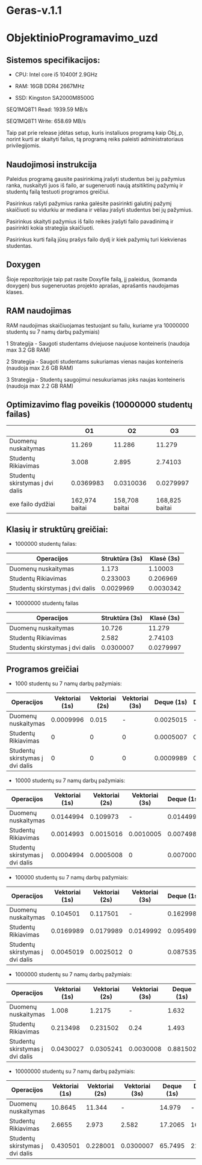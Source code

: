 # Geras-v.1.1
# ObjektinioProgramavimo_uzd
## Sistemos specifikacijos:
* CPU: Intel core i5 10400f 2.9GHz

* RAM: 16GB DDR4 2667MHz

* SSD: Kingston SA2000M8500G 

SEQ1MQ8T1 Read: 1939.59 MB/s

SEQ1MQ8T1 Write: 658.69 MB/s

Taip pat prie release įdėtas setup, kuris instaliuos programą kaip Obj_p, norint kurti ar skaityti failus, tą programą reiks paleisti administratoriaus privilegijomis.

## Naudojimosi instrukcija
Paleidus programą gausite pasirinkimą įrašyti studentus bei jų pažymius ranka, nuskaityti juos iš failo, ar sugeneruoti naują atsitiktinų pažymių ir studentų failą testuoti programos greičiui.

Pasirinkus rašyti pažymius ranka galėsite pasirinkti galutinį pažymį skaičiuoti su vidurkiu ar mediana ir vėliau įrašyti studentus bei jų pažymius.

Pasirinkus skaityti pažymius iš failo reikės įrašyti failo pavadinimą ir pasirinkti kokia strategija skaičiuoti.

Pasirinkus kurti failą jūsų prašys failo dydį ir kiek pažymių turi kiekvienas studentas.

## Doxygen

Šioje repozitorijoje taip pat rasite Doxyfile failą, jį paleidus, (komanda doxygen) bus sugeneruotas projekto aprašas, aprašantis naudojamas klases.

## RAM naudojimas

RAM naudojimas skaičiuojamas testuojant su failu, kuriame yra 10000000 studentų su 7 namų darbų pažymiais)

1 Strategija - Saugoti studentams dviejuose naujuose konteineris (naudoja max 3.2 GB RAM)

2 Strategija - Saugoti studentams sukuriamas vienas naujas konteineris (naudoja max 2.6 GB RAM)

3 Strategija - Studentų saugojimui nesukuriamas joks naujas konteineris (naudoja max 2.2 GB RAM) 

## Optimizavimo flag poveikis (10000000 studentų failas)

|                                 | O1        | O2        | O3        |
|---------------------------------|-----------|-----------|-----------|
| Duomenų nuskaitymas             | 11.269    | 11.286    | 11.279    |
| Studentų Rikiavimas             | 3.008     | 2.895     | 2.74103   |
| Studentų skirstymas į dvi dalis | 0.0369983 | 0.0310036 | 0.0279997 |
| exe failo dydžiai               | 162,974 baitai| 158,708 baitai| 168,825 baitai |

## Klasių ir struktūrų greičiai:

* 1000000 studentų failas:

|Operacijos                       | Struktūra (3s) | Klasė (3s) |
|---------------------------------|----------------|------------|
| Duomenų nuskaitymas             |1.173|1.10003|
| Studentų Rikiavimas             |0.233003|0.206969|
| Studentų skirstymas į dvi dalis |0.0029969|0.0030342|


* 10000000 studentų failas

|Operacijos                       | Struktūra (3s) | Klasė (3s) |
|---------------------------------|----------------|------------|
| Duomenų nuskaitymas             |10.726 |11.279|
| Studentų Rikiavimas             |2.582|2.74103|
| Studentų skirstymas į dvi dalis |0.0300007|0.0279997|

## Programos greičiai

* 1000 studentų su 7 namų darbų pažymiais:

|Operacijos                       | Vektoriai (1s) | Vektoriai (2s) | Vektoriai (3s) | Deque (1s)     | Deque (2s) | List (1s)     | List (2s) |
|---------------------------------|----------------------|----------------------|---|-----------|------------|-----------|-----------|
| Duomenų nuskaitymas             | 0.0009996            | 0.015  | - |0.0025015 | - |0.0025012 | - |
| Studentų Rikiavimas             | 0                    | 0      | 0 |0.0005007 | 0.0010003 |0.000499  | 0 |
| Studentų skirstymas į dvi dalis | 0                    | 0      | 0 |0.0009989 | 0.0010008 |0.0005021 | 0.006002 |

* 10000 studentų su 7 namų darbų pažymiais:

|Operacijos                       | Vektoriai (1s) | Vektoriai (2s) | Vektoriai (3s) | Deque (1s)     | Deque (2s) | List (1s)     | List (2s) |
|---------------------------------|----------------------|----------------------|---|-----------|------------|-----------|-----------|
| Duomenų nuskaitymas             | 0.0144994 | 0.109973  | - | 0.0144999 | - |0.0214997 | - |
| Studentų Rikiavimas             | 0.0014993 | 0.0015016 | 0.0010005 |  0.0074989 | 0.0059993 |0.0014988 | 0.0020008 |
| Studentų skirstymas į dvi dalis | 0.0004994 | 0.0005008 | 0 | 0.0070001 | 0.0020004 |0.0029976 | 0.0009999 |

* 100000 studentų su 7 namų darbų pažymiais:

|Operacijos                       | Vektoriai (1s) | Vektoriai (2s) | Vektoriai (3s) | Deque (1s)     | Deque (2s) | List (1s)     | List (2s) |
|---------------------------------|----------------------|----------------------|---|-----------|------------|-----------|-----------|
| Duomenų nuskaitymas             | 0.104501  | 0.117501 | - |0.162998  | - | 0.196002  | - |
| Studentų Rikiavimas             | 0.0169989 | 0.0179989 | 0.0149992 | 0.0954995 | 0.0909987 | 0.0284994 | 0.0269703 |
| Studentų skirstymas į dvi dalis | 0.0045019 | 0.0025012 | 0 | 0.0875352 | 0.0279996 | 0.0365014 |  0.0109983 |

* 1000000 studentų su 7 namų darbų pažymiais:

|Operacijos                       | Vektoriai (1s) | Vektoriai (2s) | Vektoriai (3s) | Deque (1s)     | Deque (2s) | List (1s)     | List (2s) |
|---------------------------------|----------------------|----------------------|---|-----------|------------|-----------|-----------|
| Duomenų nuskaitymas             | 1.008     | 1.2175 | - | 1.632     | - | 1.9945    | - |
| Studentų Rikiavimas             | 0.213498  | 0.231502 | 0.24 | 1.493     | 1.367 | 0.591996  | 0.501999 |
| Studentų skirstymas į dvi dalis | 0.0430027 | 0.0305241 | 0.0030008 | 0.881502  |  0.353| 0.393502  | 0.125001 |

* 10000000 studentų su 7 namų darbų pažymiais:

|Operacijos                       | Vektoriai (1s) | Vektoriai (2s) | Vektoriai (3s) | Deque (1s)     | Deque (2s) | List (1s)     | List (2s) |
|---------------------------------|----------------------|----------------------|---|-----------|------------|-----------|-----------|
| Duomenų nuskaitymas             | 10.8645   | 11.344| - | 14.979    | - | 17.8685   | - |
| Studentų Rikiavimas             | 2.6655    | 2.973 | 2.582 | 17.2065   | 16.5979 | 8.854     | 8.006 |
| Studentų skirstymas į dvi dalis | 0.430501  | 0.228001 | 0.0300007 | 65.7495   | 21.7311 | 4.1305    | 1.458 |
